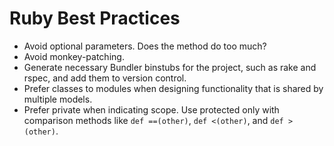 Ruby Best Practices
===================
* Avoid optional parameters. Does the method do too much?
* Avoid monkey-patching.
* Generate necessary Bundler binstubs for the project, such as rake and rspec, and add them to version control.
* Prefer classes to modules when designing functionality that is shared by multiple models.
* Prefer private when indicating scope. Use protected only with comparison methods like `def ==(other)`, `def <(other)`, and `def >(other)`.
